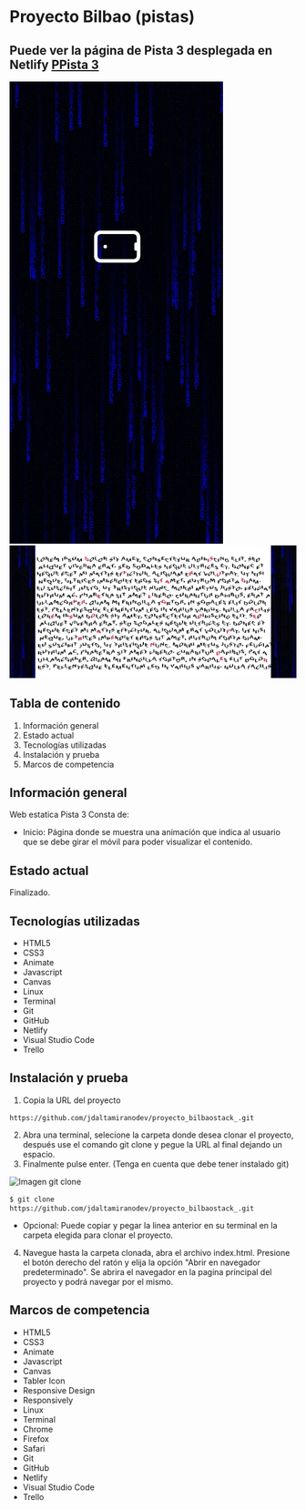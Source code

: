 # Proyecto Bilbao (pistas)

## Puede ver la página de Pista 3 desplegada en Netlify [PPista 3](https://pista-3.netlify.app/)

![Imagen git clone](img/iPhone-X-pista-3.jpg) 
![Imagen git clone](img/iPhone-X-pista-3-girar..jpg) 

## Tabla de contenido

1. Información general
2. Estado actual
3. Tecnologías utilizadas
4. Instalación y prueba
5. Marcos de competencia

## Información general

Web estatica Pista 3 Consta de:

* Inicio: Página donde se muestra una animación que indica al usuario que se debe girar el móvil para poder visualizar el contenido.

## Estado actual

Finalizado.

## Tecnologías utilizadas

* HTML5
* CSS3
* Animate
* Javascript
* Canvas
* Linux
* Terminal
* Git
* GitHub
* Netlify
* Visual Studio Code
* Trello

## Instalación y prueba

1. Copia la URL del proyecto
   
```
https://github.com/jdaltamiranodev/proyecto_bilbaostack_.git
```

2. Abra una terminal, selecione la carpeta donde desea clonar el proyecto, después use el comando git clone y pegue la URL al final dejando un espacio.
3. Finalmente pulse enter. (Tenga en cuenta que debe tener instalado git)

![Imagen git clone](captura-git-clone-pista-3.png) 

```
$ git clone https://github.com/jdaltamiranodev/proyecto_bilbaostack_.git
```
* Opcional: Puede copiar y pegar la linea anterior en su terminal en la carpeta elegida para clonar el proyecto.

4. Navegue hasta la carpeta clonada, abra el archivo index.html. Presione el botón derecho del ratón y elija la opción "Abrir en navegador predeterminado". Se abrira el navegador en la pagina principal del proyecto y podrá navegar por el mismo.
   
## Marcos de competencia

* HTML5
* CSS3
* Animate
* Javascript
* Canvas
* Tabler Icon
* Responsive Design
* Responsively
* Linux
* Terminal
* Chrome
* Firefox
* Safari
* Git
* GitHub
* Netlify
* Visual Studio Code
* Trello
  
